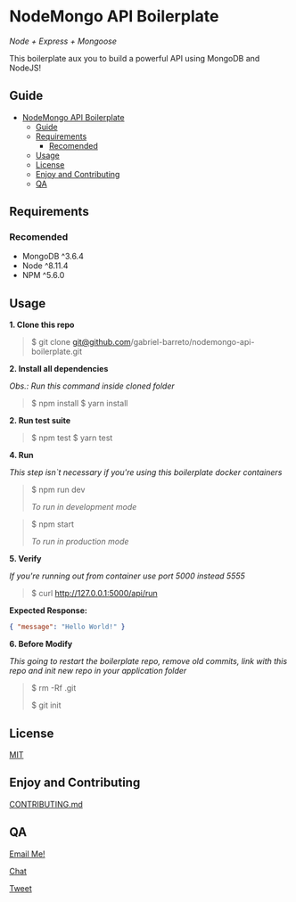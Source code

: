 # NodeMongo API Boilerplate

_Node + Express + Mongoose_

This boilerplate aux you to build a powerful API using MongoDB and NodeJS!

## Guide

- [NodeMongo API Boilerplate](#NodeMongo-API-Boilerplate)
  - [Guide](#Guide)
  - [Requirements](#Requirements)
    - [Recomended](#Recomended)
  - [Usage](#Usage)
  - [License](#License)
  - [Enjoy and Contributing](#Enjoy-and-Contributing)
  - [QA](#QA)

## Requirements

### Recomended

-   MongoDB ^3.6.4
-   Node ^8.11.4
-   NPM ^5.6.0

## Usage

**1. Clone this repo**

> $ git clone git@github.com/gabriel-barreto/nodemongo-api-boilerplate.git

**2. Install all dependencies**

_Obs.: Run this command inside cloned folder_

> $ npm install
> $ yarn install

**2. Run test suite**

> $ npm test
> $ yarn test

**4. Run**

_This step isn`t necessary if you're using this boilerplate docker containers_

> $ npm run dev
>
> _To run in development mode_

> $ npm start
>
> _To run in production mode_

**5. Verify**

_If you're running out from container use port 5000 instead 5555_

> $ curl http://127.0.0.1:5000/api/run

**Expected Response:**

```json
{ "message": "Hello World!" }
```

**6. Before Modify**

_This going to restart the boilerplate repo, remove old commits, link with this repo and init new repo in your application folder_

> $ rm -Rf .git
>
> $ git init

## License

[MIT](https://github.com/gabriel-barreto/nodemongo-api-boilerplate/master/LICENSE.md)

## Enjoy and Contributing

[CONTRIBUTING.md](https://github.com/gabriel-barreto/nodemongo-api-boilerplate/blob/master/CONTRIBUTING.md)

## QA

[Email Me!](mailto:barreto-gabriel@outlook.com)

[Chat](https://facebook.com/gabrielgbarreto)

[Tweet](https://twitter.com/gabrielgbarreto)
